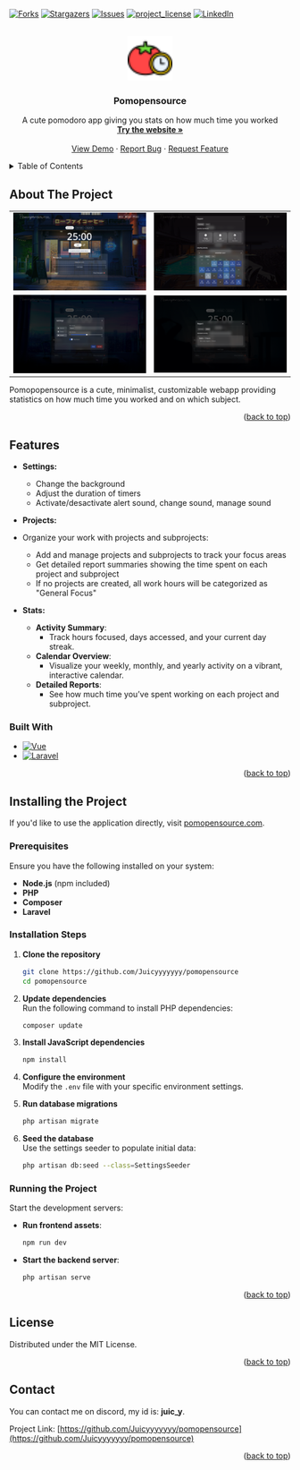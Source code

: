 <!-- Improved compatibility of back to top link: See: https://github.com/othneildrew/Best-README-Template/pull/73 -->
<a id="readme-top"></a>
<!--
*** Thanks for checking out the Best-README-Template. If you have a suggestion
*** that would make this better, please fork the repo and create a pull request
*** or simply open an issue with the tag "enhancement".
*** Don't forget to give the project a star!
*** Thanks again! Now go create something AMAZING! :D
-->



<!-- PROJECT SHIELDS -->
<!--
*** I'm using markdown "reference style" links for readability.
*** Reference links are enclosed in brackets [ ] instead of parentheses ( ).
*** See the bottom of this document for the declaration of the reference variables
*** for contributors-url, forks-url, etc. This is an optional, concise syntax you may use.
*** https://www.markdownguide.org/basic-syntax/#reference-style-links
-->
[![Forks][forks-shield]][forks-url]
[![Stargazers][stars-shield]][stars-url]
[![Issues][issues-shield]][issues-url]
[![project_license][license-shield]][license-url]
[![LinkedIn][linkedin-shield]][linkedin-url]



<!-- PROJECT LOGO -->
<br />
<div align="center">
  <a href="https://github.com/Juicyyyyyyy/pomopensource">
    <img src="public/favicon-32x32.png" alt="Logo" width="80" height="80">
  </a>

<h3 align="center">Pomopensource</h3>

  <p align="center">
    A cute pomodoro app giving you stats on how much time you worked
    <br />
    <a href="https://pomopensource.com"><strong>Try the website »</strong></a>
    <br />
    <br />
    <a href="https://github.com/Juicyyyyyyy/pomopensource">View Demo</a>
    ·
    <a href="https://github.com/Juicyyyyyyy/pomopensource/issues/new?labels=bug&template=bug-report---.md">Report Bug</a>
    ·
    <a href="https://github.com/Juicyyyyyyy/pomopensource/issues/new?labels=enhancement&template=feature-request---.md">Request Feature</a>
  </p>
</div>

<!-- TABLE OF CONTENTS -->
<details>
  <summary>Table of Contents</summary>
  <ol>
    <li>
      <a href="#about-the-project">About The Project</a>
      <ul>
        <li><a href="#built-with">Built With</a></li>
      </ul>
    </li>
    <li>
      <a href="#getting-started">Getting Started</a>
      <ul>
        <li><a href="#prerequisites">Prerequisites</a></li>
        <li><a href="#installation">Installation</a></li>
      </ul>
    </li>
    <li><a href="#license">License</a></li>
    <li><a href="#contact">Contact</a></li>
  </ol>
</details>

<!-- ABOUT THE PROJECT -->
## About The Project

<table>
  <tr>
    <td align="center" width="50%">
      <a href="pomopensource.com"><img src="/public/images/readme/home.png" alt="Home" width="100%"></a>
    </td>
    <td align="center" width="50%">
      <a href="pomopensource.com"><img src="/public/images/readme/calendar.png" alt="Calendar" width="100%"></a>
    </td>
  </tr>
  <tr>
    <td align="center" width="50%">
      <a href="pomopensource.com"><img src="/public/images/readme/settings.png" alt="Settings" width="100%"></a>
    </td>
    <td align="center" width="50%">
      <a href="pomopensource.com"><img src="/public/images/readme/activity.png" alt="Activity" width="100%"></a>
    </td>
  </tr>
</table>

Pomopopensource is a cute, minimalist, customizable webapp providing statistics on how much time you worked and on which subject. 

<p align="right">(<a href="#readme-top">back to top</a>)</p>

## Features 
- **Settings:**
    - Change the background
    - Adjust the duration of timers
    - Activate/desactivate alert sound, change sound, manage sound

- **Projects:**
- Organize your work with projects and subprojects:
  - Add and manage projects and subprojects to track your focus areas
  - Get detailed report summaries showing the time spent on each project and subproject
  - If no projects are created, all work hours will be categorized as "General Focus"


- **Stats:**
  - **Activity Summary**:
    - Track hours focused, days accessed, and your current day streak.
  - **Calendar Overview**:
    - Visualize your weekly, monthly, and yearly activity on a vibrant, interactive calendar.
  - **Detailed Reports**:
    - See how much time you’ve spent working on each project and subproject.


### Built With

* [![Vue][Vue.js]][Vue-url]
* [![Laravel][Laravel.com]][Laravel-url]

<p align="right">(<a href="#readme-top">back to top</a>)</p>

## Installing the Project

If you'd like to use the application directly, visit [pomopensource.com](https://pomopensource.com).

### Prerequisites

Ensure you have the following installed on your system:

- **Node.js** (npm included)
- **PHP**
- **Composer**
- **Laravel**

### Installation Steps

1. **Clone the repository**  
   ```bash
   git clone https://github.com/Juicyyyyyyy/pomopensource
   cd pomopensource
   ```

2. **Update dependencies**  
   Run the following command to install PHP dependencies:  
   ```bash
   composer update
   ```  

3. **Install JavaScript dependencies**  
   ```bash
   npm install
   ```

4. **Configure the environment**  
   Modify the `.env` file with your specific environment settings.

5. **Run database migrations**  
   ```bash
   php artisan migrate
   ```

6. **Seed the database**  
   Use the settings seeder to populate initial data:  
   ```bash
   php artisan db:seed --class=SettingsSeeder
   ```

### Running the Project

Start the development servers:  
- **Run frontend assets**:  
  ```bash
  npm run dev
  ```
- **Start the backend server**:  
  ```bash
  php artisan serve
  ```

<p align="right">(<a href="#readme-top">back to top</a>)</p>

<!-- LICENSE -->
## License

Distributed under the MIT License.

<p align="right">(<a href="#readme-top">back to top</a>)</p>


<!-- CONTACT -->
## Contact

You can contact me on discord, my id is: **juic_y**.

Project Link: [https://github.com/Juicyyyyyyy/pomopensource](https://github.com/Juicyyyyyyy/pomopensource)

<p align="right">(<a href="#readme-top">back to top</a>)</p>


<!-- MARKDOWN LINKS & IMAGES -->
<!-- https://www.markdownguide.org/basic-syntax/#reference-style-links -->
[contributors-shield]: https://img.shields.io/github/contributors/Juicyyyyyyy/pomopensource.svg?style=for-the-badge
[contributors-url]: https://github.com/Juicyyyyyyy/pomopensource/graphs/contributors
[forks-shield]: https://img.shields.io/github/forks/Juicyyyyyyy/pomopensource.svg?style=for-the-badge
[forks-url]: https://github.com/Juicyyyyyyy/pomopensource/network/members
[stars-shield]: https://img.shields.io/github/stars/Juicyyyyyyy/pomopensource.svg?style=for-the-badge
[stars-url]: https://github.com/Juicyyyyyyy/pomopensource/stargazers
[issues-shield]: https://img.shields.io/github/issues/Juicyyyyyyy/pomopensource.svg?style=for-the-badge
[issues-url]: https://github.com/Juicyyyyyyy/pomopensource/issues
[license-shield]: https://img.shields.io/github/license/Juicyyyyyyy/pomopensource.svg?style=for-the-badge
[license-url]: https://github.com/Juicyyyyyyy/pomopensource/blob/master/LICENSE.txt
[linkedin-shield]: https://img.shields.io/badge/-LinkedIn-black.svg?style=for-the-badge&logo=linkedin&colorB=555
[linkedin-url]: https://linkedin.com/in/linkedin_username
[product-screenshot]: images/screenshot.png
[Next.js]: https://img.shields.io/badge/next.js-000000?style=for-the-badge&logo=nextdotjs&logoColor=white
[Next-url]: https://nextjs.org/
[React.js]: https://img.shields.io/badge/React-20232A?style=for-the-badge&logo=react&logoColor=61DAFB
[React-url]: https://reactjs.org/
[Vue.js]: https://img.shields.io/badge/Vue.js-35495E?style=for-the-badge&logo=vuedotjs&logoColor=4FC08D
[Vue-url]: https://vuejs.org/
[Angular.io]: https://img.shields.io/badge/Angular-DD0031?style=for-the-badge&logo=angular&logoColor=white
[Angular-url]: https://angular.io/
[Svelte.dev]: https://img.shields.io/badge/Svelte-4A4A55?style=for-the-badge&logo=svelte&logoColor=FF3E00
[Svelte-url]: https://svelte.dev/
[Laravel.com]: https://img.shields.io/badge/Laravel-FF2D20?style=for-the-badge&logo=laravel&logoColor=white
[Laravel-url]: https://laravel.com
[Bootstrap.com]: https://img.shields.io/badge/Bootstrap-563D7C?style=for-the-badge&logo=bootstrap&logoColor=white
[Bootstrap-url]: https://getbootstrap.com
[JQuery.com]: https://img.shields.io/badge/jQuery-0769AD?style=for-the-badge&logo=jquery&logoColor=white
[JQuery-url]: https://jquery.com 

